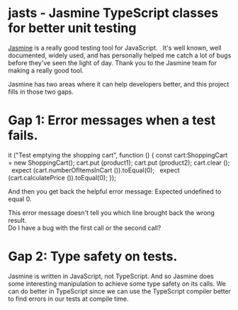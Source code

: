 # jasts - Jasmine TypeScript classes for better unit testing

[Jasmine](https://jasmine.github.io/) is a really good testing tool for JavaScript.   It's well known, well documented, widely used, and has personally helped me catch a lot of bugs before they've seen the light of day.   Thank you to the Jasmine team for making a really good tool.

Jasmine has two areas where it can help developers better, and this project fills in those two gaps.

# Gap 1: Error messages when a test fails.

it ("Test emptying the shopping cart", function () {
  const cart:ShoppingCart = new ShoppingCart();
  cart.put (product1);
  cart.put (product2);
  cart.clear ();
  expect (cart.numberOfItemsInCart ()).toEqual(0);
  expect (cart.calculatePrice ()).toEqual(0);
});

And then you get back the helpful error message:
Expected undefined to equal 0.

This error message doesn't tell you which line brought back the wrong result.   
Do I have a bug with the first call or the second call?

# Gap 2: Type safety on tests.

Jasmine is written in JavaScript, not TypeScript.   And so Jasmine does some interesting manipulation to achieve some type safety on its calls.  We can do better in TypeScript since we can use the TypeScript compiler better to find errors in our tests at compile time.
